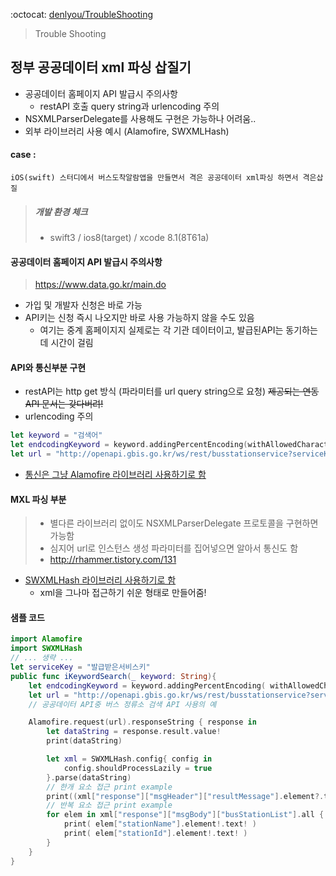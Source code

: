 :octocat: [denlyou/TroubleShooting](https://github.com/denlyou/TroubleShooting)
> Trouble Shooting

## 정부 공공데이터 xml 파싱 삽질기
- 공공데이터 홈페이지 API 발급시 주의사항
  - restAPI 호출 query string과 urlencoding 주의
- NSXMLParserDelegate를 사용해도 구현은 가능하나 어려움..
- 외부 라이브러리 사용 예시 (Alamofire, SWXMLHash)

#### case :
`iOS(swift) 스터디에서 버스도착알람앱을 만들면서 격은 공공데이터 xml파싱 하면서 격은삽질`

>##### 개발 환경 체크
>- swift3 / ios8(target) / xcode 8.1(8T61a)

#### 공공데이터 홈페이지 API 발급시 주의사항
> https://www.data.go.kr/main.do
- 가입 및 개발자 신청은 바로 가능
- API키는 신청 즉시 나오지만 바로 사용 가능하지 않을 수도 있음
  - 여기는 중계 홈페이지지 실제로는 각 기관 데이터이고, 발급된API는 동기하는데 시간이 걸림

#### API와 통신부분 구현
- restAPI는 http get 방식 (파라미터를 url query string으로 요청)
 ~~제공되는 연동 API 문서는 갖다버려!~~
- urlencoding 주의
```swift
let keyword = "검색어"
let endcodingKeyword = keyword.addingPercentEncoding(withAllowedCharacters: .urlQueryAllowed)!
let url = "http://openapi.gbis.go.kr/ws/rest/busstationservice?serviceKey=\(serviceKey)&keyword=\(endcodingKeyword)"
```
- [통신은 그냥 Alamofire 라이브러리 사용하기로 함](https://github.com/Alamofire/Alamofire)


#### MXL 파싱 부분
>- 별다른 라이브러리 없이도 NSXMLParserDelegate 프로토콜을 구현하면 가능함
>  - 심지어 url로 인스턴스 생성 파라미터를 집어넣으면 알아서 통신도 함
>  - http://rhammer.tistory.com/131
- [SWXMLHash 라이브러리 사용하기로 함](https://github.com/drmohundro/SWXMLHash)
  - xml을 그나마 접근하기 쉬운 형태로 만들어줌!

#### 샘플 코드

```swift
import Alamofire
import SWXMLHash
// ... 생략 ...
let serviceKey = "발급받은서비스키"
public func iKeywordSearch(_ keyword: String){
    let endcodingKeyword = keyword.addingPercentEncoding( withAllowedCharacters: .urlQueryAllowed)!
    let url = "http://openapi.gbis.go.kr/ws/rest/busstationservice?serviceKey=\(serviceKey)&keyword=\(endcodingKeyword)"
    // 공공데이터 API중 버스 정류소 검색 API 사용의 예

    Alamofire.request(url).responseString { response in
        let dataString = response.result.value!
        print(dataString)

        let xml = SWXMLHash.config{ config in
            config.shouldProcessLazily = true
        }.parse(dataString)
        // 한개 요소 접근 print example
        print((xml["response"]["msgHeader"]["resultMessage"].element?.text)!)
        // 반복 요소 접근 print example
        for elem in xml["response"]["msgBody"]["busStationList"].all {
            print( elem["stationName"].element!.text! )
            print( elem["stationId"].element!.text! )
        }
    }
}
```

